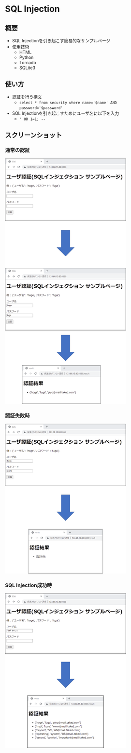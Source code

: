# SQL Injection

## 概要
- SQL Injectionを引き起こす簡易的なサンプルページ
- 使用技術
  - HTML
  - Python
  - Tornado
  - SQLite3

## 使い方
- 認証を行う構文
  - `select * from security where name='$name' AND password='$password'`
- SQL Injectionを引き起こすためにユーザ名に以下を入力
  - `' OR 1=1; --`

## スクリーンショット

### 通常の認証
<img src="./screenshots/normal.png" width=400>

### 認証失敗時
<img src="./screenshots/invalid.png" width=400>

### SQL Injection成功時
<img src="./screenshots/sqli.png" width=400>

